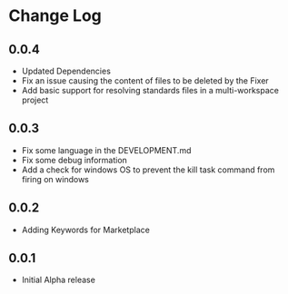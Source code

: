 # Change Log

## 0.0.4
- Updated Dependencies
- Fix an issue causing the content of files to be deleted by the Fixer
- Add basic support for resolving standards files in a multi-workspace project
## 0.0.3
- Fix some language in the DEVELOPMENT.md
- Fix some debug information
- Add a check for windows OS to prevent the kill task command from firing on windows
## 0.0.2
- Adding Keywords for Marketplace
## 0.0.1
- Initial Alpha release
